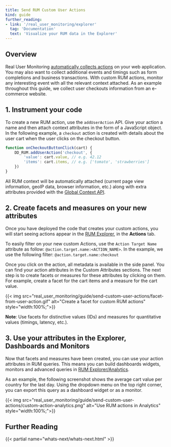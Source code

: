 ```yaml
---
title: Send RUM Custom User Actions
kind: guide
further_reading:
- link: '/real_user_monitoring/explorer'
  tag: 'Documentation'
  text: 'Visualize your RUM data in the Explorer'
---
```


## Overview

Real User Monitoring [automatically collects actions][1] on your web application. You may also want to collect additional events and timings such as form completions and business transactions. With custom RUM actions, monitor any interesting event with all the relevant context attached. As an example throughout this guide, we collect user checkouts information from an e-commerce website.

## 1. Instrument your code
To create a new RUM action, use the `addUserAction` API. Give your action a name and then attach context attributes in the form of a JavaScript object. In the following example, a `checkout` action is created with details about the user cart when the user clicks on the checkout button.

```javascript
function onCheckoutButtonClick(cart) {
    DD_RUM.addUserAction('checkout', {
        'value': cart.value, // e.g. 42.12
        'items': cart.items, // e.g. ['tomato', 'strawberries']
    })
}
```

All RUM context will be automatically attached (current page view information, geoIP data, browser information, etc.) along with extra attributes provided with the [Global Context API][2].

## 2. Create facets and measures on your new attributes
Once you have deployed the code that creates your custom actions, you will start seeing actions appear in the [RUM Explorer][3], in the **Actions** tab.

To easily filter on your new custom Actions, use the `Action Target Name` attribute as follow: `@action.target.name:<ACTION_NAME>`. In the example, we use the following filter: `@action.target.name:checkout`

Once you click on the action, all metadata is available in the side panel. You can find your action attributes in the Custom Attributes sections. The next step is to create facets or measures for these attributes by clicking on them. For example, create a facet for the cart items and a measure for the cart value.

{{< img src="real_user_monitoring/guide/send-custom-user-actions/facet-from-user-action.gif" alt="Create a facet for custom RUM actions" style="width:100%;">}}

**Note**: Use facets for distinctive values (IDs) and measures for quantitative values (timings, latency, etc.).

## 3. Use your attributes in the Explorer, Dashboards and Monitors
Now that facets and measures have been created, you can use your action attributes in RUM queries. This means you can build dashboards widgets, monitors and advanced queries in [RUM Explorer/Analytics][3].

As an example, the following screenshot shows the average cart value per country for the last day. Using the dropdown menu on the top right corner, you can export this query as a dashboard widget or as a monitor.

{{< img src="real_user_monitoring/guide/send-custom-user-actions/custom-action-analytics.png" alt="Use RUM actions in Analytics" style="width:100%;">}}

## Further Reading

{{< partial name="whats-next/whats-next.html" >}}

[1]: real_user_monitoring/browser/data_collected/?tab=useraction#automatic-collection-of-actions
[2]: /real_user_monitoring/browser/advanced_configuration/#replace-global-context
[3]: /real_user_monitoring/explorer
